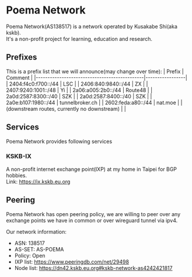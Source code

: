 # Poema Network
Poema Network(AS138517) is a network operated by Kusakabe Shi(aka kskb).  
It's a non-profit project for learning, education and research.

## Prefixes
This is a prefix list that we will announce(may change over time):
| Prefix                                       | Comment         |
|----------------------------------------------|-----------------|
| 2404:f4c0:f700::/44                          | LSC             |
| 2406:840:9840::/44                           | ZX              |
| 2407:9240:1001::/48                          | Yi              |
| 2a06:a005:2b0::/44                           | Route48         |
| 2a0d:2587:8300::/40                          | SZK             |
| 2a0d:2587:8400::/40                          | SZK             |
| 2a0e:b107:1980::/44                          | tunnelbroker.ch |
| 2602:feda:a80::/44                           | nat.moe         |
| (downstream routes, currently no downstream) |                 |

## Services
Poema Network provides following services

### KSKB-IX
A non-profit internet exchange point(IXP) at my home in Taipei for BGP hobbies.  
Link: https://ix.kskb.eu.org

## Peering
Poema Network has open peering policy, we are willing to peer over any exchange points we have in common or over wireguard tunnel via ipv4.

Our network information:
* ASN: 138517
* AS-SET: AS-POEMA
* Policy: Open
* IXP list: https://www.peeringdb.com/net/29498
* Node list: https://dn42.kskb.eu.org#kskb-network-as4242421817
